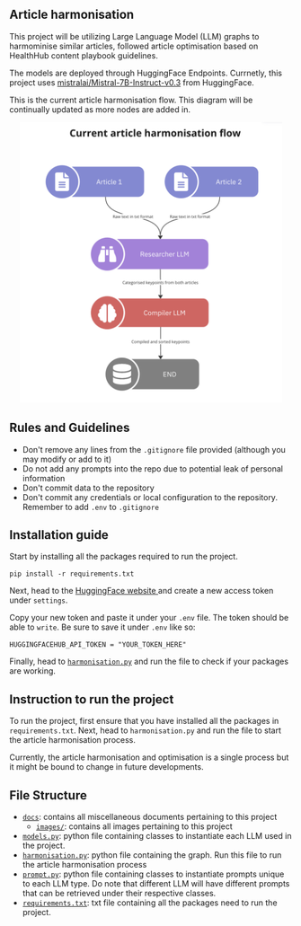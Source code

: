 
## Article harmonisation
This project will be utilizing Large Language Model (LLM) graphs to harmominise similar articles, followed article optimisation based on HealthHub content playbook guidelines.

The models are deployed through HuggingFace Endpoints. Currnetly, this project uses [mistralai/Mistral-7B-Instruct-v0.3](https://huggingface.co/mistralai/Mistral-7B-Instruct-v0.3) from HuggingFace.

This is the current article harmonisation flow. This diagram will be continually updated as more nodes are added in.

<p align="center">
    <img src="docs/images/Article harmonisation flow 1.png" height="500">
</p>

## Rules and Guidelines

- Don't remove any lines from the `.gitignore` file provided (although you may modify or add to it)
- Do not add any prompts into the repo due to potential leak of personal information
- Don't commit data to the repository
- Don't commit any credentials or local configuration to the repository. Remember to add `.env` to `.gitignore `

## Installation guide
Start by installing all the packages required to run the project.

```
pip install -r requirements.txt
```
Next, head to the [HuggingFace website ](https://huggingface.co/) and create a new access token under `settings`.

Copy your new token and paste it under your `.env` file. The token should be able to `write`. Be sure to save it under `.env` like so:

```
HUGGINGFACEHUB_API_TOKEN = "YOUR_TOKEN_HERE"
```
Finally, head to [`harmonisation.py`](harmonisation.py) and run the file to check if your packages are working.

## Instruction to run the project
To run the project, first ensure that you have installed all the packages in `requirements.txt`. Next, head to `harmonisation.py` and run the file to start the article harmonisation process.

Currently, the article harmonisation and optimisation is a single process but it might be bound to change in future developments.

## File Structure
- [`docs`](docs): contains all miscellaneous documents pertaining to this project
    * [`images/`](docs/images): contains all images pertaining to this project
- [`models.py`](models.py): python file containing classes to instantiate each LLM used in the project.
- [`harmonisation.py`](harmonisation.py): python file containing the graph. Run this file to run the article harmonisation process
- [`prompt.py`](prompt.py): python file containing classes to instantiate prompts unique to each LLM type. Do note that different LLM will have different prompts that can be retrieved under their respective classes.
- [`requirements.txt`](requirements.txt): txt file containing all the packages need to run the project.
